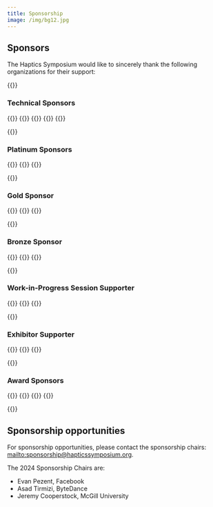 ```yaml
---
title: Sponsorship
image: /img/bg12.jpg
---
```

## Sponsors

The Haptics Symposium would like to sincerely thank the following organizations for their support:

{{<simpleLineBreak>}}

### Technical Sponsors
{{<sponsorFlexContainer contentJustification="left">}}
    {{<sponsorLogo imFile="/img/hs2024_Sponsor-Technical1.jpg" imWidth="100%" containerWidth="20%">}}
    {{<sponsorLogo imFile="/img/hs2024_Sponsor-Technical2.jpg" imWidth="100%" containerWidth="20%">}}
    {{<sponsorLogo imFile="/img/hs2024_Sponsor-Technical3.jpg" imWidth="100%" containerWidth="30%">}}
{{</sponsorFlexContainer>}}

{{<simpleLineBreak>}}

### Platinum Sponsors
{{<sponsorFlexContainer contentJustification="left">}}
    {{<sponsorLogo imFile="/img/hs2024_Sponsor-Platinum.png" imWidth="100%" containerWidth="20%">}}
{{</sponsorFlexContainer>}}

{{<simpleLineBreak>}}

### Gold Sponsor
{{<sponsorFlexContainer contentJustification="left">}}
    {{<sponsorLogo imFile="/img/hs2024_Sponsor-Gold.jpg" imWidth="100%" containerWidth="20%">}}
{{</sponsorFlexContainer>}}

{{<simpleLineBreak>}}

### Bronze Sponsor
{{<sponsorFlexContainer contentJustification="left">}}
    {{<sponsorLogo imFile="/img/hs2024_Sponsor-Bronze.svg" imWidth="100%" containerWidth="20%">}}
{{</sponsorFlexContainer>}}

{{<simpleLineBreak>}}

### Work-in-Progress Session Supporter
{{<sponsorFlexContainer contentJustification="left">}}
    {{<sponsorLogo imFile="/img/hs2024_Sponsor-WIP.jpg" imWidth="100%" containerWidth="20%">}}
{{</sponsorFlexContainer>}}

{{<simpleLineBreak>}}

### Exhibitor Supporter
{{<sponsorFlexContainer contentJustification="left">}}
    {{<sponsorLogo imFile="/img/hs2024_Sponsor-Exhibitor.png" imWidth="100%" containerWidth="20%">}}
{{</sponsorFlexContainer>}}

{{<simpleLineBreak>}}

### Award Sponsors
{{<sponsorFlexContainer contentJustification="left">}}
    {{<sponsorLogo imFile="/img/hs2024_Sponsor-Award1.png" imWidth="100%" containerWidth="20%">}}
    {{<sponsorLogo imFile="/img/hs2024_Sponsor-Award2.png" imWidth="100%" containerWidth="20%">}}
{{</sponsorFlexContainer>}}

{{<simpleLineBreak>}}

## Sponsorship opportunities

For sponsorship opportunities, please contact the sponsorship chairs: <mailto:sponsorship@hapticssymposium.org>.

<!--
The sponsorship prospectus can be found here: [HS 2022 Sponsorship Prospectus](/img/IEEEHS2022SponsorshipProspectus.pdf). We hope you will consider joining us in Santa Barbara, California!
-->

<!---
The sponsorship prospectus for 2022 will be available shortly. In the meantime, we welcome you to review the prospectus from the 2020 conference: [2020 Sponsorship Prospectus](https://hapticssymposium.org/haptics2020/files/IEEEHS2020SponsorshipProspectus.pdf).
--->

The 2024 Sponsorship Chairs are:

* Evan Pezent, Facebook
* Asad Tirmizi, ByteDance
* Jeremy Cooperstock, McGill University